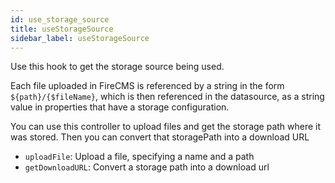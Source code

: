```yaml
---
id: use_storage_source
title: useStorageSource
sidebar_label: useStorageSource
---
```


Use this hook to get the storage source being used.

Each file uploaded in FireCMS is referenced by a string in the form
`${path}/{$fileName}`, which is then referenced in the datasource, as a string
value in properties that have a storage configuration.

You can use this controller to upload files and get the storage path where it
was stored. Then you can convert that storagePath into a download URL

- `uploadFile`: Upload a file, specifying a name and a path
- `getDownloadURL`: Convert a storage path into a download url
